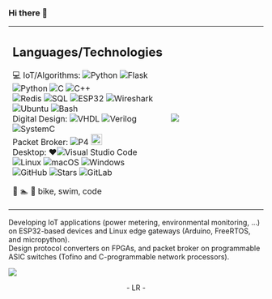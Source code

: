 ### Hi there 👋

<!--
**inmerso/inmerso** is a ✨ _special_ ✨ repository because its `README.md` (this file) appears on your GitHub profile.

Here are some ideas to get you started:

- 🔭 I’m currently working on ...
- 🌱 I’m currently learning ...
- 👯 I’m looking to collaborate on ...
- 🤔 I’m looking for help with ...
- 💬 Ask me about ...
- 📫 How to reach me: ...
- 😄 Pronouns: ...
- ⚡ Fun fact: ...
-->

<table border=0>
<tr>
<td style="width:50%; vertical-align:top">
<h2>Languages/Technologies</h2>

💻
IoT/Algorithms:
![Python](https://img.shields.io/badge/-Python-000?&logo=Python)
![Flask](https://img.shields.io/badge/Flask-000?logo=flask&logoColor=fff)
![Python](https://img.shields.io/badge/-scapy-000?&logo=Python)
![C](https://img.shields.io/badge/-C-000?&logo=C)
![C++](https://img.shields.io/badge/-C++-000?&logo=c%2b%2b)<br>
![Redis](https://img.shields.io/badge/Redis-%23DD0031.svg?logo=redis&logoColor=white)
![SQL](https://img.shields.io/badge/-SQL-100?&logo=MySQL&logoColor=ff0000)
![ESP32](https://img.shields.io/badge/-esp32-000)
![Wireshark](https://img.shields.io/badge/-wireshark-155)
![Ubuntu](https://img.shields.io/badge/Ubuntu-E95420?logo=ubuntu&logoColor=white)
![Bash](https://img.shields.io/badge/Bash-4EAA25?logo=gnubash&logoColor=fff)
<br>Digital Design:
![VHDL](https://img.shields.io/badge/-VHDL-900)
![Verilog](https://img.shields.io/badge/-Verilog-090)
![SystemC](https://img.shields.io/badge/-SystemC-009)
<br>Packet Broker:
![P4](https://img.shields.io/badge/-P4-393)
<img src="https://p4.org/wp-content/uploads/2021/05/Group-81.png" alt="P4" width="22"/>
<br>Desktop:
❤️![Visual Studio Code](https://custom-icon-badges.demolab.com/badge/Visual%20Studio%20Code-0078d7.svg?logo=vsc&logoColor=white)
![Linux](https://img.shields.io/badge/Linux-FCC624?logo=linux&logoColor=black)
![macOS](https://img.shields.io/badge/macOS-000000?logo=apple&logoColor=F0F0F0)
![Windows](https://custom-icon-badges.demolab.com/badge/Windows-0078D6?logo=windows11&logoColor=white)
<br>
![GitHub](https://img.shields.io/badge/GitHub-%23121011.svg?logo=github&logoColor=white)
![Stars](https://img.shields.io/github/stars/inmerso)
![GitLab](https://img.shields.io/badge/GitLab-FC6D26?logo=gitlab&logoColor=fff)

🚴 🏊 💾 bike, swim, code
</td>

<td>
<a href="https://github.com/inmerso">
  <img align="center" src="https://github-readme-stats.vercel.app/api/top-langs/?username=inmerso" />
</a>
</td>

</tr>
</table>

Developing IoT applications (power metering, environmental monitoring, ...) on
ESP32-based devices and Linux edge gateways (Arduino, FreeRTOS, and
micropython). <br>
Design protocol converters on FPGAs, and packet broker on programmable ASIC
switches (Tofino and C-programmable network processors).


![](https://komarev.com/ghpvc/?username=inmerso&style=plastic&color=0baff0)

<p align='center'>
- LR - 
